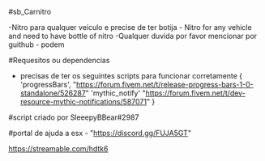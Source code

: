 #sb_Carnitro

-Nitro para qualquer veículo e precise de ter botija - Nitro for any vehicle and need to have bottle of nitro
-Qualquer duvida por favor mencionar por guithub - podem 

#Requesitos ou dependencias
- precisas de ter os seguintes scripts para funcionar corretamente
{
	'progressBars', "https://forum.fivem.net/t/release-progress-bars-1-0-standalone/526287"
	'mythic_notify'  "https://forum.fivem.net/t/dev-resource-mythic-notifications/587071"
}

#script criado por SleeepyBBear#2987 

#portal de ajuda a esx - "https://discord.gg/FUJA5GT"

 https://streamable.com/hdtk6
